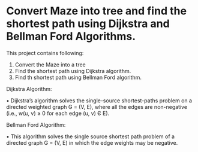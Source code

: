 
# Convert Maze into tree and find the shortest path using Dijkstra and Bellman Ford Algorithms.

This project contains following:
1. Convert the Maze into a tree
2. Find the shortest path using Dijkstra algorithm.
3. Find th shortest path using Bellman Ford algorithm.

Dijkstra Algorithm: 

•	Dijkstra’s algorithm solves the single-source shortest-paths problem on a directed weighted graph G = (V, E), where all the edges are non-negative (i.e., w(u, v) ≥ 0 for each edge (u, v) Є E).

Bellman Ford Algorithm: 

•	This algorithm solves the single source shortest path problem of a directed graph G = (V, E) in which the edge weights may be negative.
